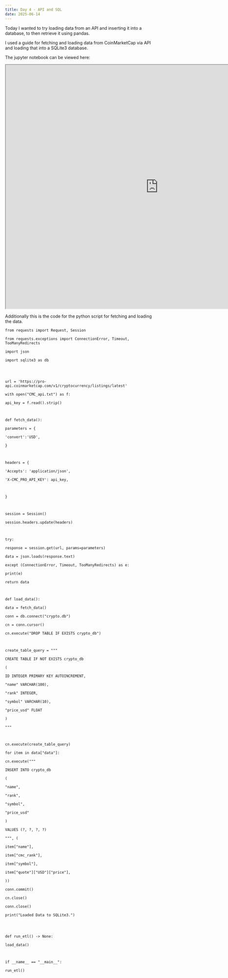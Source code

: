 ```yaml
---
title: Day 4 - API and SQL
date: 2025-06-14
---
```

Today I wanted to try loading data from an API and inserting it into a database, to then retrieve it using pandas.

I used a guide for fetching and loading data from CoinMarketCap via API and loading that into a SQLite3 database.

The jupyter notebook can be viewed here:
<iframe 
width=1000px
height=800px
src="https://nbviewer.org/github/Lokopu/1000daysofcoding/blob/main/daily-projects/day4_20250614/Day%204%20-%20API%20and%20Database%20insert.ipynb
">
</iframe>

Additionally this is the code for the python script for fetching and loading the data.
```
from requests import Request, Session

from requests.exceptions import ConnectionError, Timeout, TooManyRedirects

import json

import sqlite3 as db

  
  

url = 'https://pro-api.coinmarketcap.com/v1/cryptocurrency/listings/latest'

with open("CMC_api.txt") as f:

api_key = f.read().strip()

  

def fetch_data():

parameters = {

'convert':'USD',

}

  

headers = {

'Accepts': 'application/json',

'X-CMC_PRO_API_KEY': api_key,

  

}

  

session = Session()

session.headers.update(headers)

  

try:

response = session.get(url, params=parameters)

data = json.loads(response.text)

except (ConnectionError, Timeout, TooManyRedirects) as e:

print(e)

return data

  

def load_data():

data = fetch_data()

conn = db.connect("crypto.db")

cn = conn.cursor()

cn.execute("DROP TABLE IF EXISTS crypto_db")

  

create_table_query = """

CREATE TABLE IF NOT EXISTS crypto_db

(

ID INTEGER PRIMARY KEY AUTOINCREMENT,

"name" VARCHAR(100),

"rank" INTEGER,

"symbol" VARCHAR(10),

"price_usd" FLOAT

)

"""

  

cn.execute(create_table_query)

for item in data["data"]:

cn.execute("""

INSERT INTO crypto_db

(

"name",

"rank",

"symbol",

"price_usd"

)

VALUES (?, ?, ?, ?)

""", (

item["name"],

item["cmc_rank"],

item["symbol"],

item["quote"]["USD"]["price"],

))

conn.commit()

cn.close()

conn.close()

print("Loaded Data to SQLite3.")

  
  

def run_etl() -> None:

load_data()

  

if __name__ == "__main__":

run_etl()


```

